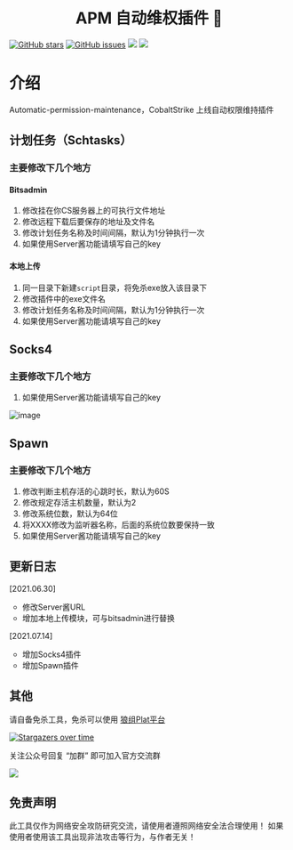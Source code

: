 <h1 align="center">APM 自动维权插件 🏒</h1>

[![GitHub stars](https://img.shields.io/github/stars/wgpsec/Automatic-permission-maintenance)](https://github.com/wgpsec/tig) [![GitHub issues](https://img.shields.io/github/issues/wgpsec/Automatic-permission-maintenance)](https://github.com/wgpsec/tig/issues)  [![](https://img.shields.io/badge/author-H0e4a0r1t-blueviolet)](https://github.com/teamssix) [![](https://img.shields.io/badge/WgpSec-%E7%8B%BC%E7%BB%84%E5%AE%89%E5%85%A8%E5%9B%A2%E9%98%9F-blue)](https://github.com/wgpsec)

# 介绍

Automatic-permission-maintenance，CobaltStrike 上线自动权限维持插件

## 计划任务（Schtasks）

### 主要修改下几个地方

#### Bitsadmin
1. 修改挂在你CS服务器上的可执行文件地址
2. 修改远程下载后要保存的地址及文件名
3. 修改计划任务名称及时间间隔，默认为1分钟执行一次
4. 如果使用Server酱功能请填写自己的key
#### 本地上传
1. 同一目录下新建`script`目录，将免杀exe放入该目录下
2. 修改插件中的exe文件名
3. 修改计划任务名称及时间间隔，默认为1分钟执行一次
4. 如果使用Server酱功能请填写自己的key

## Socks4

### 主要修改下几个地方

1. 如果使用Server酱功能请填写自己的key

![image](https://user-images.githubusercontent.com/48357278/124566143-5bf11c00-de75-11eb-902f-129ad4fc17e8.png)

## Spawn

### 主要修改下几个地方

1. 修改判断主机存活的心跳时长，默认为60S
2. 修改规定存活主机数量，默认为2
3. 修改系统位数，默认为64位
4. 将XXXX修改为监听器名称，后面的系统位数要保持一致
5. 如果使用Server酱功能请填写自己的key

## 更新日志

[2021.06.30]
<ul type="circle"> 
  <li>修改Server酱URL</li>
  <li>增加本地上传模块，可与bitsadmin进行替换</li>
</ul>

[2021.07.14]
<ul type="circle">
  <li> 增加Socks4插件</li>
  <li> 增加Spawn插件</li>
</ul>

## 其他

请自备免杀工具，免杀可以使用 [狼组Plat平台](https://plat.wgpsec.org)

[![Stargazers over time](https://starchart.cc/wgpsec/Automatic-permission-maintenance.svg)](https://starchart.cc/wgpsec/tig)

关注公众号回复 “加群” 即可加入官方交流群

![](https://teamssix.oss-cn-hangzhou.aliyuncs.com/wechat.png)

## 免责声明

此工具仅作为网络安全攻防研究交流，请使用者遵照网络安全法合理使用！
如果使用者使用该工具出现非法攻击等行为，与作者无关！

